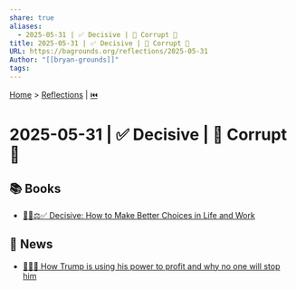 ```yaml
---
share: true
aliases:
  - 2025-05-31 | ✅ Decisive | 👹 Corrupt 🤑
title: 2025-05-31 | ✅ Decisive | 👹 Corrupt 🤑
URL: https://bagrounds.org/reflections/2025-05-31
Author: "[[bryan-grounds]]"
tags: 
---
```

[Home](../index.md) > [Reflections](./index.md) | [⏮️](./2025-05-30.md)  
# 2025-05-31 | ✅ Decisive | 👹 Corrupt 🤑  
## 📚 Books  
- [🤔💡⚖️✅ Decisive: How to Make Better Choices in Life and Work](../books/decisive-how-to-make-better-choices-in-life-and-work.md)  
  
## 📰 News  
- [👹🔌🤑 How Trump is using his power to profit and why no one will stop him](../videos/how-trump-is-using-his-power-to-profit-and-why-no-one-will-stop-him.md)